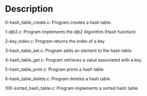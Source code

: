 # Description

0-hash_table_create.c: Program creates a hash table.

1-djb2.c: Program Implements the djb2 Algorithm (Hash function)

2-key_index.c: Program returns the index of a key

3-hash_table_set.c: Program adds an element to the hash table.

4-hash_table_get.c: Program retrieves a value associated with a key.

5-hash_table_print.c: Program prints a hash table.

6-hash_table_delete.c: Program deletes a hash table.

100-sorted_hash_table.c: Program implements a sorted hash table.

